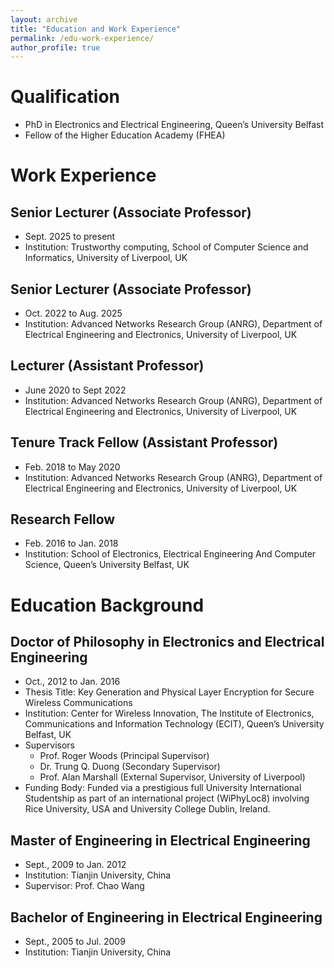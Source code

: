 ```yaml
---
layout: archive
title: "Education and Work Experience"
permalink: /edu-work-experience/
author_profile: true
---
```


# Qualification
* PhD in Electronics and Electrical Engineering, Queen’s University Belfast
* Fellow of the Higher Education Academy (FHEA)


# Work Experience
## Senior Lecturer (Associate Professor)
* Sept. 2025 to present
* Institution: Trustworthy computing, School of Computer Science and Informatics, University of Liverpool, UK

## Senior Lecturer (Associate Professor)
* Oct. 2022 to Aug. 2025
* Institution: Advanced Networks Research Group (ANRG), Department of Electrical Engineering and Electronics, University of Liverpool, UK


## Lecturer (Assistant Professor)
* June 2020 to Sept 2022
* Institution: Advanced Networks Research Group (ANRG), Department of Electrical Engineering and Electronics, University of Liverpool, UK

## Tenure Track Fellow (Assistant Professor)
* Feb. 2018 to May 2020
* Institution: Advanced Networks Research Group (ANRG), Department of Electrical Engineering and Electronics, University of Liverpool, UK

## Research Fellow
* Feb. 2016 to Jan. 2018
* Institution: School of Electronics, Electrical Engineering And Computer Science, Queen’s University Belfast, UK

# Education Background
## Doctor of Philosophy in Electronics and Electrical Engineering
* Oct., 2012 to Jan. 2016
* Thesis Title: Key Generation and Physical Layer Encryption for Secure Wireless Communications
* Institution: Center for Wireless Innovation, The Institute of Electronics, Communications and Information Technology (ECIT), Queen’s University Belfast, UK
* Supervisors
  * Prof. Roger Woods (Principal Supervisor)
  * Dr. Trung Q. Duong (Secondary Supervisor)
  * Prof. Alan Marshall (External Supervisor, University of Liverpool)
* Funding Body: Funded via a prestigious full University International Studentship as part of an international project (WiPhyLoc8) involving Rice University, USA and University College Dublin, Ireland.

## Master of Engineering in Electrical Engineering
* Sept., 2009 to Jan. 2012
* Institution: Tianjin University, China
* Supervisor: Prof. Chao Wang

## Bachelor of Engineering in Electrical Engineering
* Sept., 2005 to Jul. 2009
* Institution: Tianjin University, China
